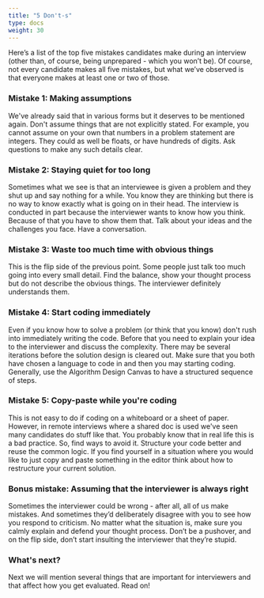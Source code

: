 ```yaml
---
title: "5 Don't-s"
type: docs
weight: 30
---
```

Here’s a list of the top five mistakes candidates make during an interview (other than, of course, being unprepared - which you won’t be). Of course, not every candidate makes all five mistakes, but what we’ve observed is that everyone makes at least one or two of those.

### Mistake 1: Making assumptions

We've already said that in various forms but it deserves to be mentioned again. Don't assume things that are not explicitly stated. For example, you cannot assume on your own that numbers in a problem statement are integers. They could as well be floats, or have hundreds of digits. Ask questions to make any such details clear.

### Mistake 2: Staying quiet for too long

Sometimes what we see is that an interviewee is given a problem and they shut up and say nothing for a while. You know they are thinking but there is no way to know exactly what is going on in their head. The interview is conducted in part because the interviewer wants to know how you think. Because of that you have to show them that. Talk about your ideas and the challenges you face. Have a conversation.

### Mistake 3: Waste too much time with obvious things

This is the flip side of the previous point. Some people just talk too much going into every small detail. Find the balance, show your thought process but do not describe the obvious things. The interviewer definitely understands them.

### Mistake 4: Start coding immediately

Even if you know how to solve a problem (or think that you know) don't rush into immediately writing the code. Before that you need to explain your idea to the interviewer and discuss the complexity. There may be several iterations before the solution design is cleared out. Make sure that you both have chosen a language to code in and then you may starting coding. Generally, use the Algorithm Design Canvas to have a structured sequence of steps.

### Mistake 5: Copy-paste while you're coding

This is not easy to do if coding on a whiteboard or a sheet of paper. However, in remote interviews where a shared doc is used we've seen many candidates do stuff like that. You probably know that in real life this is a bad practice. So, find ways to avoid it. Structure your code better and reuse the common logic. If you find yourself in a situation where you would like to just copy and paste something in the editor think about how to restructure your current solution.

### Bonus mistake: Assuming that the interviewer is always right

Sometimes the interviewer could be wrong - after all, all of us make mistakes. And sometimes they’d deliberately disagree with you to see how you respond to criticism. No matter what the situation is, make sure you calmly explain and defend your thought process. Don’t be a pushover, and on the flip side, don’t start insulting the interviewer that they’re stupid.

### What's next?

Next we will mention several things that are important for interviewers and that affect how you get evaluated. Read on!
